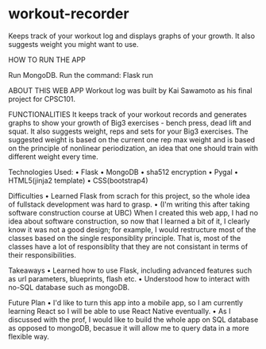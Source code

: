 # workout-recorder
Keeps track of your workout log and displays graphs of your growth. It also suggests weight you might want to use.

HOW TO RUN THE APP

Run MongoDB.
Run the command:
Flask run

ABOUT THIS WEB APP Workout log was built by Kai Sawamoto as his final project for CPSC101.

FUNCTIONALITIES It keeps track of your workout records and generates graphs to show your growth of Big3 exercises - bench press, dead lift and squat. It also suggests weight, reps and sets for your Big3 exercises. The suggested weight is based on the current one rep max weight and is based on the principle of nonlinear periodization, an idea that one should train with different weight every time.

Technologies Used: • Flask • MongoDB • sha512 encryption • Pygal • HTML5(jinja2 template) • CSS(bootstrap4)

Difficulties • Learned Flask from scrach for this project, so the whole idea of fullstack development was hard to grasp. • (I'm writing this after taking software construction course at UBC) When I created this web app, I had no idea about software construction, so now that I learned a bit of it, I clearly know it was not a good design; for example, I would restructure most of the classes based on the single responsiblity principle. That is, most of the classes have a lot of responsiblity that they are not consistant in terms of their responsibilities.

Takeaways • Learned how to use Flask, including advanced features such as url parameters, blueprints, flash etc. • Understood how to interact with no-SQL database such as mongoDB.

Future Plan • I'd like to turn this app into a mobile app, so I am currently learning React so I will be able to use React Native eventually. • As I discussed with the prof, I would like to build the whole app on SQL database as opposed to mongoDB, becasue it will allow me to query data in a more flexible way.
